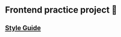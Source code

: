 # Frontend practice project 💚

## [Style Guide](https://scene.zeplin.io//project/60afeeed20af1378ed046538)



